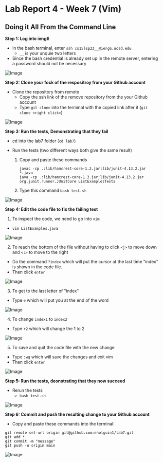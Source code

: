 # Lab Report 4 - Week 7 (Vim)

## Doing it All From the Command Line

**Step 1: Log into ieng6**

* In the bash terminal, enter `ssh cs15lsp23__@ieng6.ucsd.edu`
  *  `__` is your unquie two letters 
* Since the bash credential is already set up in the remote server, entering a password should not be necessary

![Image]()

**Step 2: Clone your fock of the respositroy from your Github account**

* Clone the repository from remote
  * Copy the ssh link of the remove repository from the your Github account
  * Type `git clone` into the terminal with the copied link after it (`git clone <right click>`)

![Image]()

**Step 3: Run the tests, Demonstrating that they fail**

* cd into the lab7 folder (`cd lab7`)
* Run the tests (two different ways both give the same result)
 
  1. Copy and paste these commands
 
     ```
     javac -cp .:lib/hamcrest-core-1.3.jar:lib/junit-4.13.2.jar *.java
     java -cp .:lib/hamcrest-core-1.3.jar:lib/junit-4.13.2.jar org.junit.runner.JUnitCore ListExamplesTests
     ```
  
  2. Type this command `bash test.sh`

![Image]()

**Step 4: Edit the code file to fix the failing test**

1. To inspect the code, we need to go into `vim` 
 
  * `vim ListExamples.java`
 
  ![Image]()
  
2. To reach the bottom of the file without having to click `<j>` to move down and `<l>` to move to the right
 
  * Do the command `?index` which will put the cursor at the last time "index" is shown in the code file.
  * Then click `enter`

  ![Image]()
  
3. To get to the last letter of "index" 

  * Type `e` which will put you at the end of the word 

  ![Image]()
  
4. To change `index1` to `index2`
 
  * Type `r2` which will change the 1 to 2 

  ![Image]()

5. To save and quit the code file with the new change

  * Type `:wq` which will save the changes and exit vim
  * Then click `enter`

  ![Image]()
  
**Step 5: Run the tests, deonstrating that they now succeed**

* Rerun the tests 
  * `bash test.sh`

![Image]()

**Step 6: Commit and push the resulting change to your Github account**

* Copy and paste these commands into the terminal

```
git remote set-url origin git@github.com:eholguin1/lab7.git
git add *
git commit -m "message"
git push -u origin main
```

![Image]()





